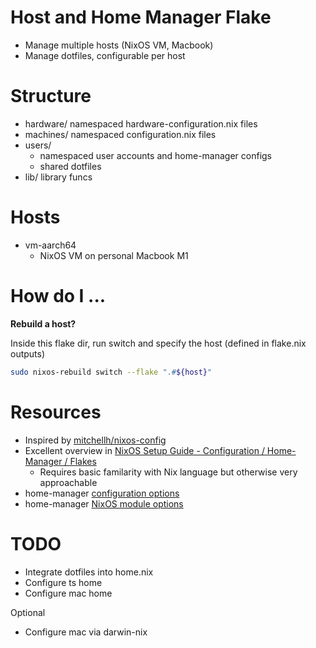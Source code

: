 # Host and Home Manager Flake
* Manage multiple hosts (NixOS VM, Macbook)
* Manage dotfiles, configurable per host

# Structure
* hardware/ namespaced hardware-configuration.nix files
* machines/ namespaced configuration.nix files
* users/ 
    * namespaced user accounts and home-manager configs
    * shared dotfiles
* lib/ library funcs

# Hosts
* vm-aarch64
    * NixOS VM on personal Macbook M1

# How do I ...

**Rebuild a host?**

Inside this flake dir, run switch and specify the host (defined in flake.nix outputs)
```sh
sudo nixos-rebuild switch --flake ".#${host}"
```

# Resources
* Inspired by [mitchellh/nixos-config](https://github.com/mitchellh/nixos-config)
* Excellent overview in [NixOS Setup Guide - Configuration / Home-Manager / Flakes](https://www.youtube.com/watch?v=AGVXJ-TIv3Y)
    * Requires basic familarity with Nix language but otherwise very approachable
* home-manager [configuration options](https://nix-community.github.io/home-manager/options.html)
* home-manager [NixOS module options](https://nix-community.github.io/home-manager/nixos-options.html)

# TODO
* Integrate dotfiles into home.nix
* Configure ts home
* Configure mac home

Optional
* Configure mac via darwin-nix